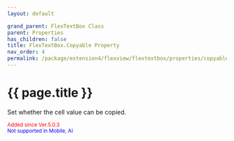 ```yaml
---
layout: default

grand_parent: FlexTextBox Class
parent: Properties
has_children: false
title: FlexTextBox.Copyable Property
nav_order: 4
permalink: /package/extension4/flexview/flextextbox/properties/copyable
---
```

# {{ page.title }}

Set whether the cell value can be copied.

<small><span style="color:red">Added since Ver.5.0.3</span></small>
<br><small><span style="color:blue">Not supported in Mobile, AI</span></small>